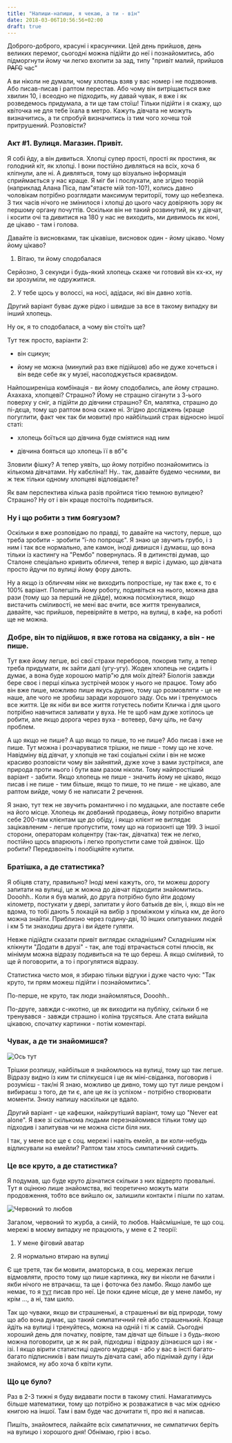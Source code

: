 ```yaml
---
title: "Напиши-напиши, я чекаю, а ти - він"
date: 2018-03-06T10:56:56+02:00
draft: true
---
```


Доброго-доброго, красуні і красунчики. Цей день прийшов, день великих перемог,
сьогодні можна підійти до неї і познайомитись, або підморгнути йому чи легко вхопити за зад, 
типу "привіт малий, прийшов ~~РАГС~~ час"


А ви ніколи не думали, чому хлопець взяв у вас номер і не подзвонив.
Або писав-писав і раптом перестав. Або чому він витріщається вже хвилин 10,
і всеодно не підходить, ну давай чувак, я вже і як розведемось придумала, а ти 
ще там стоїш! Тільки підійти і я скажу, що квіточка не для тебе їхала в метро.
Кажуть дівчата не можуть визначитись, а ти спробуй визначитись із тим чого хочеш той притрушений. Розповісти?


### Акт #1. Вулиця. Магазин. Привіт.

Я собі йду, а він дивиться. Хлопці супер прості, прості як простиня, як голодний кіт,
як хлопці. І вони постійно дивляться на всіх, хоча б кліпнули, але ні. 
А дивляться, тому що візуально інформація сприймається у нас краще.
Я міг би і послухати, але згідно теорій (наприклад Алана Піса, пам"ятаєте мій топ-10?),
колись давно чоловікам потрібно розглядати максимум території, тому що небезпека.
З тих часів нічого не змінилося і хлопці до цього часу довіряють зору як першому органу почуттів.
Оскільки він не такий розвинутий, як у дівчат, і косити очі та дивитися на 180 у нас
не виходить, ми дивимось як коні, де цікаво - там і голова. 

Давайте із висновками, так цікавіше, висновок один - йому цікаво.
Чому йому цікаво? 

1) Вітаю, ти йому сподобалася 

Серйозно, 3 секунди і будь-який хлопець скаже чи готовий він кх-кх, ну ви зрозуміли, 
не одружитися.

2) У тебе щось у волоссі, на носі, адідаси, які він давно хотів.

Другий варіант буває дуже рідко і швидше за все в такому випадку ви інший хлопець.

Ну ок, я то сподобалася, а чому він стоїть ще?

Тут теж просто, варіанти 2:

- він сцикун;

- йому не можна (минулий раз вже підійшов) або не дуже хочеться і він веде себе як у музеї, насолоджується краєвидом.

Найпоширеніша комбінація - ви йому сподобались, але йому страшно.
Ахахаха, хлопцеві? Страшно? Йому не страшно сіганути з 3-ього поверху у сніг, 
а підійти до дівчини страшно? Єп, малятка, страшно до пі-дєца, тому що раптом вона скаже ні.
Згідно досліджень (краще погуглити, факт чек так би мовити) про найбільший страх відносно іншої статі: 

- хлопець боїться що дівчина буде сміятися над ним

- дівчина бояться що хлопець її в вб"є

Зловили фішку? А тепер уявіть, що йому потрібно познайомитись із кількома дівчатами.
Ну кабєліна!! Ну.. так, давайте будемо чесними, ви ж теж тільки одному хлопцеві відповідаєте?

Як вам перспектива кілька разів пройтися тією темною вулицею? Страшно?
Ну от і він краще постоїть подивиться. 

### Ну і що робити з тим боягузом?

Оскільки я вже розповідаю по правді, то давайте на чистоту, перше, що треба зробити -
зробити "ї-ло попрощє". Я знаю це звучить грубо, і з ним і так все нормально, але 
камон, іноді дивишся і думаєш, що вона тільки із кастингу на "Рембо" повернулась.
Я в дитинстві думав, що Сталоне спеціально кривить обличчя, тепер я виріс і думаю, що
дівчата просто йдучи по вулиці йому фору дають.

Ну а якщо із обличчям ніяк не виходить попростіше, ну так вже є, то є 100% варіант.
Полегшіть йому роботу, подивіться на нього, можна два рази (тому що за перший не дійде),
можна посміхнутися, якщо вистачить сміливості, не мені вас вчити, все життя тренувалися,
давайте, час прийшов, перевіряйте в метро, на вулиці, в кафе, на роботі ще не можна.


### Добре, він то підійшов, я вже готова на свіданку, а він - не пише.

Тут вже йому легше, всі свої страхи переборов, покорив типу, а тепер треба придумати,
як зайти далі (угу-угу). Жоден хлопець не сидить і думає, а вона буде хорошою матір"ю для моїх дітей?
Біологія завжди бере своє і перші кілька зустрічей мозок у нього не працює. 
Тому або він вже пише, можливо пише якусь дурню, тому що розмовляти - це не наше, 
але чого не зробиш заради хорошого заду. Ось ми і тренуємось все життя.
Це як ніби ви все життя готуєтесь побити Кличка і для цього потрібно навчитися заливати у вуха.
Не те щоб нам дуже хотілось це робити, але якщо дорога через вуха - вотевер, бачу ціль, не бачу проблем.

А що якщо не пише? А що якщо то пише, то не пише? Або писав і вже не пише.
Тут можна і розчаруватися трішки, не пише - тому що не хоче. Навідміну від дівчат, 
у хлопців не такі соціальні скіли і він не може красиво розповісти чому він зайнятий,
дуже хоче з вами зустрітися, але природа проти нього і бути вам разом ніколи.
Тому найпростіший варіант - забити. Якщо хлопець не пише - значить йому не цікаво,
якщо писав і не пише - тим більше, якщо то пише, то не пише - не цікаво, але раптом вийде,
чому б не написати 2 речення. 

Я знаю, тут теж не звучить романтично і по мудацьки, але поставте себе на його місце.
Хлопець як довбаний продавець, йому потрібно впарити себе 200-там клієнтам ще до обіду, 
і якщо клієнт не виглядає зацікавленим - легше пропустити, тому що на горизонті ще 199.
З іншої сторони, операторам колцентру (так-так, дівчатка) теж не легко, постійно щось впарюють і
легко пропустити саме той дзвінок. Що робити? Передзвоніть і пообіцяйте купити.


### Братішка, а де статистика?

Я обіцяв стату, правильно? Іноді мені кажуть, ого, ти можеш дорогу запитати на вулиці,
це ж можна до дівчат підходити знайомитись. Dooohh.. Коли я був малий, до друга
потрібно було йти додому кілометр, постукати у двері, запитати у його батьків де він,
і, якщо він не вдома, то тобі дають 5 локацій на вибір з проміжком у кілька км, де його можна знайти.
Приблизно через годину-дві, 10 інших опитуваних людей і км 5 ти знаходиш друга і ви йдете гуляти.

Невже підійдти сказати привіт виглядає складнішим? Складнішим ніж клікнути "Додати в друзі" - так,
але тоді втрачається сотні плюсів, як мінімум можна відразу подивиться на те що береш.
А якщо сміливий, то ще й поговорити, а то і прогулятися відразу.

Статистика чисто моя, я збираю тільки відгуки і дуже часто чую: "Так круто, ти прям можеш підійти і познайомитись".

По-перше, не круто, так люди знайомляться, Dooohh..

По-друге, завжди с-икотно, це як виходити на публіку, скільки б не тренувався - завжди страшно і коліна трусяться.
Але стата вийшла цікавою, спочатку картинки - потім коментарі.

### Чувак, а де ти знайомишся?

![Ось тут](images/girls-pie-chart.png)

Трішки розпишу, найбільше я знайомлюсь на вулиці, тому що так легше.
Відразу видно із ким ти спілкуєшся і це як міні-свіданка, поговорив і розумієш - так/ні
Я знаю, можливо це дивно, тому що тут лише рендом і вибираєш з того, де ти є, але це як із успіхом -
потрібно створювати моменти. Знизу напишу наскільки це вдало.

Другий варіант - це кафешки, найкрутіший варіант, тому що "Never eat alone". 
Я вже зі скількома людьми перезнайомився тільки тому що підходив і запитував чи не можна сісти біля них.

І так, у мене все ще є соц. мережі і навіть емейл, а ви коли-небудь відписували на емейли? Раптом там хтось симпатичний сидить.

### Це все круто, а де статистика?

Я подумав, що буде круто дізнатися скільки з них відверто провальні. Тут я оцінюю лише знайомства, які
теоретично можуть мати продовження, тобто все вийшло ок, залишили контакти і пішли по хатам.

![Червоний то любов](images/girls-bar-chart.png)

Загалом, червоний то журба, а синій, то любов. 
Найсмішніше, те що соц. мережі в моєму випадку не працюють, у мене є 2 теорії:

1) У мене фіговий аватар

2) Я нормально втираю на вулиці

Є ще третя, так би мовити, аматорська, в соц. мережах легше відмовляти, просто тому що
пише картинка, яку ви ніколи не бачили і якби нічого не втрачаєш, та ще і фоточка без ламбо.
Якщо ламбо ще немає, то я [тут](http://tamatsyk.blogspot.com/2018/01/1.html) писав про неї.
Це поки єдине місце, де у мене ламбо, ну крім ..., а ні, там шило.

Так що чуваки, якщо ви страшненькі, а страшенькі ви від природи, тому що або вона думає, що такий симпатичний гей або страшенький. 
Краще йдіть на вулиці і тренуйтесь, можна на одній і ті ж самій. 
Сьогодні хороший день для початку, повірте, там дівчат ще більше і з будь-якою можна поговорити,
це ж як рай, підходиш і відразу дізнаєшся що і як - ізі. 
І якщо вірити статистиці одного мудреця - або у вас в інсті багато-багато підписників і вам пишуть дівчата самі,
або піднімай дупу і йди знайомся, ну або хоча б квіти купи. 


### Що це було?

Раз в 2-3 тижні я буду видавати пости в такому стилі. Намагатимусь більше математики,
тому що потрібно ж розважатися в час між однією книгою на іншої. Там і вам буде час дочитати ті,
про які я написав.

Пишіть, знайомтеся, лайкайте всіх симпатичних, не симпатичих беріть на вулицю і хорошого дня!
Обнімаю, грію і всьо.

